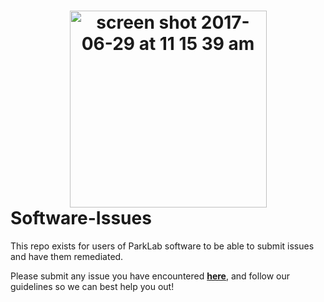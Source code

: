 # <div align="center"><img width="315" alt="screen shot 2017-06-29 at 11 15 39 am" src="https://user-images.githubusercontent.com/5629547/27695272-6b0855d0-5cbc-11e7-9d94-56e75c4c3316.png"></div> Software-Issues
This repo exists for users of ParkLab software to be able to submit issues and have them remediated.

Please submit any issue you have encountered 
[<b>here</b>](https://gitreports.com/issue/parklab/Software-Issues?email_public=on), and follow our guidelines so we can best help you out!
